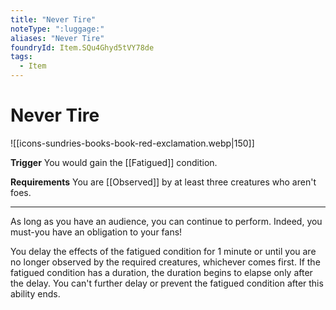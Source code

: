 ```yaml
---
title: "Never Tire"
noteType: ":luggage:"
aliases: "Never Tire"
foundryId: Item.SQu4Ghyd5tVY78de
tags:
  - Item
---
```


# Never Tire
![[icons-sundries-books-book-red-exclamation.webp|150]]

**Trigger** You would gain the [[Fatigued]] condition.

**Requirements** You are [[Observed]] by at least three creatures who aren't foes.

* * *

As long as you have an audience, you can continue to perform. Indeed, you must-you have an obligation to your fans!

You delay the effects of the fatigued condition for 1 minute or until you are no longer observed by the required creatures, whichever comes first. If the fatigued condition has a duration, the duration begins to elapse only after the delay. You can't further delay or prevent the fatigued condition after this ability ends.
